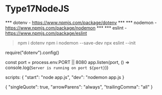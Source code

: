 # Type17NodeJS

*** dotenv - https://www.npmjs.com/package/dotenv ***
*** nodemon - https://www.npmjs.com/package/nodemon ***
*** eslint - https://www.npmjs.com/package/eslint 

> npm i dotenv
> npm i nodemon --save-dev
> npx eslint --init

require("dotenv").config()

const port = process.env.PORT || 8080
app.listen(port, () => console.log(`Server is running on port ${port}`))

 scripts: {
"start": "node app.js",
"dev": "nodemon app.js
}

{
"singleQuote": true,
"arrowParens": "always",
"trailingComma": "all"
}
